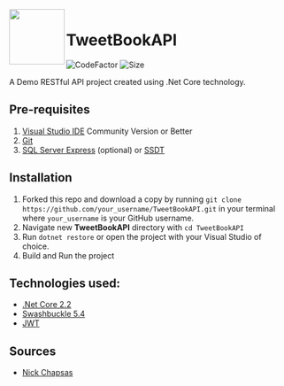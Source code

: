 <img src="https://upload.wikimedia.org/wikipedia/commons/e/ee/.NET_Core_Logo.svg" width="100" height="100" align="left" />

# TweetBookAPI

![CodeFactor](https://img.shields.io/codefactor/grade/github/jscastanos/TweetBookAPI)
![Size](https://img.shields.io/github/repo-size/jscastanos/TweetbookAPI)

A Demo RESTful API project created using .Net Core technology.

## Pre-requisites

1. [Visual Studio IDE](https://visualstudio.microsoft.com/vs/) Community Version or Better
2. [Git](https://git-scm.com/)
3. [SQL Server Express](https://www.microsoft.com/en-us/sql-server/sql-server-downloads) (optional) or [SSDT](https://docs.microsoft.com/en-us/sql/ssdt/download-sql-server-data-tools-ssdt?view=sql-server-ver15)

## Installation

1. Forked this repo and download a copy by running `git clone https://github.com/your_username/TweetBookAPI.git` in your terminal where `your_username` is your GitHub username.
2. Navigate new **TweetBookAPI** directory with `cd TweetBookAPI`
3. Run `dotnet restore` or open the project with your Visual Studio of choice.
4. Build and Run the project


## Technologies used:

- [.Net Core 2.2](https://dotnet.microsoft.com/download/dotnet-core/2.2)
- [Swashbuckle 5.4](https://www.nuget.org/packages/Swashbuckle/5.4.0)
- [JWT](https://jwt.io/)

## Sources

- [Nick Chapsas](https://www.youtube.com/watch?v=sdlt3-ptt9g&list=PLUOequmGnXxOgmSDWU7Tl6iQTsOtyjtwU)
